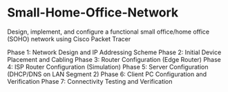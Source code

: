 # Small-Home-Office-Network
Design, implement, and configure a functional small office/home office (SOHO) network using Cisco Packet Tracer

Phase 1: Network Design and IP Addressing Scheme
Phase 2: Initial Device Placement and Cabling
Phase 3: Router Configuration (Edge Router)
Phase 4: ISP Router Configuration (Simulation)
Phase 5: Server Configuration (DHCP/DNS on LAN Segment 2)
Phase 6: Client PC Configuration and Verification
Phase 7: Connectivity Testing and Verification
